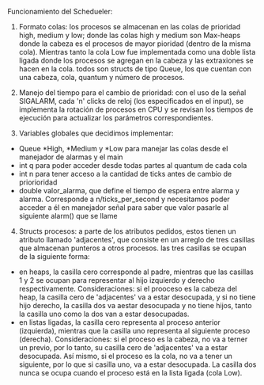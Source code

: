 Funcionamiento del Schedueler:

1. Formato colas: los procesos se almacenan en las colas de prioridad high, medium y low; donde las colas high y medium son Max-heaps donde la cabeza es el procesos de mayor pioridad (dentro de la misma cola). Mientras tanto la cola Low fue implementada como una doble lista ligada donde los procesos se agregan en la cabeza y las extraxiones se hacen en la cola. todos son structs de tipo Queue, los que cuentan con una cabeza, cola, quantum y número de procesos.

2. Manejo del tiempo para el cambio de prioridad: con el uso de la señal SIGALARM, cada 'n' clicks de reloj (los especificados en el input), se implementa la rotación de procesos en CPU y se revisan los tiempos de ejecución para actualizar los parámetros correspondientes.

3. Variables globales que decidimos implementar:
- Queue *High,  *Medium y *Low para manejar las colas desde el manejador de alarmas y el main
- int q para poder acceder desde todas partes al quantum de cada cola
- int n para tener acceso a la cantidad de ticks antes de cambio de priorioridad
- double valor_alarma, que define el tiempo de espera entre alarma y alarma. Corresponde a n/ticks_per_second y necesitamos poder acceder a él en manejador señal para saber que valor pasarle al siguiente alarm() que se llame

4. Structs procesos: a parte de los atributos pedidos, estos tienen un atributo llamado 'adjacentes', que consiste en un arreglo de tres casillas que almacenan punteros a otros procesos. las tres casillas se ocupan de la siguiente forma:
- en heaps, la casilla cero corresponde al padre, mientras que las casillas 1 y 2 se ocupan para representar al hijo izquierdo y derecho respectivamente. Consideraciones: si el prooceso es la cabeza del heap, la casilla cero de 'adjacentes' va a estar desocupada, y si no tiene hijo derecho, la casilla dos va aestar desocupada y no tiene hijos, tanto la casilla uno como la dos van a estar desocupadas.
- en listas ligadas, la casilla cero representa al proceso anterior (izquierda), mientras que la casilla uno representa al siguiente proceso (derecha). Consideraciones: si el proceso es la cabeza, no va a terner un previo, por lo tanto, su casilla cero de 'adjacentes' va a estar desocupada. Así mismo, si el proceso es la cola, no va a tener un siguiente, por lo que si casilla uno, va a estar desocupada. La casilla dos nunca se ocupa cuando el proceso está en la lista ligada (cola Low).